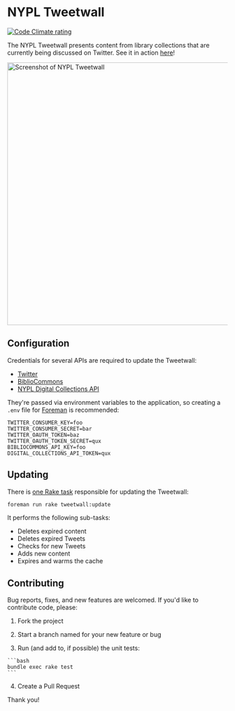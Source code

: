 # NYPL Tweetwall

<a href='https://codeclimate.com/github/lolibrarian/nypl-tweetwall'>
  <img src='https://codeclimate.com/github/lolibrarian/nypl-tweetwall.png' alt='Code Climate rating' />
</a>

The NYPL Tweetwall presents content from library collections that are currently being discussed on Twitter. See it in action [here](http://nypl-tweetwall.herokuapp.com)!

<img width=600 src='https://f.cloud.github.com/assets/544541/1869229/effaed8e-7877-11e3-964e-af7080a71a7a.png' alt='Screenshot of NYPL Tweetwall' />

## Configuration

Credentials for several APIs are required to update the Tweetwall:

  * [Twitter](https://dev.twitter.com/)
  * [BiblioCommons](http://developer.bibliocommons.com/)
  * [NYPL Digital Collections API](http://api.repo.nypl.org/)

They're passed via environment variables to the application, so creating a `.env` file for [Foreman](https://github.com/ddollar/foreman) is recommended:

    TWITTER_CONSUMER_KEY=foo
    TWITTER_CONSUMER_SECRET=bar
    TWITTER_OAUTH_TOKEN=baz
    TWITTER_OAUTH_TOKEN_SECRET=qux
    BIBLIOCOMMONS_API_KEY=foo
    DIGITAL_COLLECTIONS_API_TOKEN=qux

## Updating

There is [one Rake task](https://github.com/lolibrarian/nypl-tweetwall/blob/master/lib/tasks/tweetwall.rake) responsible for updating the Tweetwall:

```bash
foreman run rake tweetwall:update
```

It performs the following sub-tasks:

  * Deletes expired content
  * Deletes expired Tweets
  * Checks for new Tweets
  * Adds new content
  * Expires and warms the cache

## Contributing

Bug reports, fixes, and new features are welcomed. If you'd like to contribute code, please:

  1. Fork the project

  2. Start a branch named for your new feature or bug

  3. Run (and add to, if possible) the unit tests:

    ```bash
    bundle exec rake test
    ```

  4. Create a Pull Request

Thank you!
